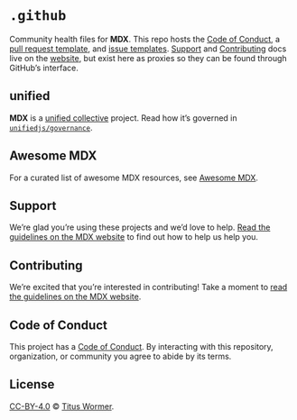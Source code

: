 # `.github`

Community health files for **MDX**.
This repo hosts the [Code of Conduct][coc], a [pull request template][pr], and
[issue templates][issue].
[Support][] and [Contributing][] docs live on the [website][], but exist here
as proxies so they can be found through GitHub’s interface.

## unified

**MDX** is a [unified collective][unified] project.
Read how it’s governed in [`unifiedjs/governance`][governance].

## Awesome MDX

For a curated list of awesome MDX resources, see [Awesome MDX][awesome].

## Support

We’re glad you’re using these projects and we’d love to help.
[Read the guidelines on the MDX website][support] to find out how to help us
help you.

## Contributing

We’re excited that you’re interested in contributing!
Take a moment to [read the guidelines on the MDX website][contributing].

## Code of Conduct

This project has a [Code of Conduct][coc].
By interacting with this repository, organization, or community you agree to
abide by its terms.

## License

[CC-BY-4.0][license] © [Titus Wormer][author].

<!-- Definitions -->

[license]: https://creativecommons.org/licenses/by/4.0/

[author]: https://wooorm.com

[coc]: code-of-conduct.md

[website]: https://mdxjs.com

[contributing]: https://mdxjs.com/contributing

[support]: https://mdxjs.com/support

[pr]: .github/pull-request-template.md

[issue]: .github/ISSUE_TEMPLATE

[awesome]: https://github.com/transitive-bullshit/awesome-mdx

[unified]: https://github.com/unifiedjs

[governance]: https://github.com/unifiedjs/governance
